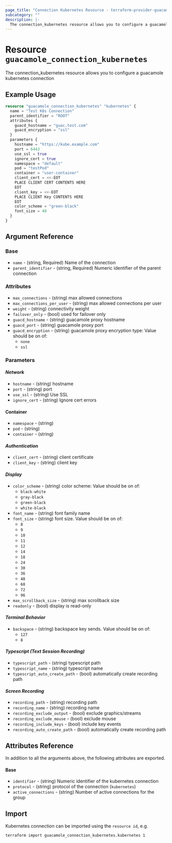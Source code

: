 ```yaml
---
page_title: "Connection Kubernetes Resource - terraform-provider-guacamole"
subcategory: ""
description: |-
  The connection_kubernetes resource allows you to configure a guacamole kubernetes connection
---
```


# Resource `guacamole_connection_kubernetes`

The connection_kubernetes resource allows you to configure a guacamole kubernetes connection

## Example Usage

```terraform
resource "guacamole_connection_kubernetes" "kubernetes" {
  name = "Test K8s Connection"
  parent_identifier = "ROOT"
  attributes {
    guacd_hostname = "guac.test.com"
    guacd_encryption = "ssl"
  }
  parameters {
    hostname = "https://kube.example.com"
    port = 6443
    use_ssl = true
    ignore_cert = true
    namespace = "default"
    pod = "testPod"
    container = "user-container"
    client_cert = <<-EOT
    PLACE CLIENT CERT CONTENTS HERE
    EOT
    client_key = <<-EOT
    PLACE CLIENT Key CONTENTS HERE
    EOT
    color_scheme = "green-black"
    font_size = 48
  }
}
```


## Argument Reference

### Base

- `name` -  (string, Required) Name of the connection
- `parent_identifier` -  (string, Required) Numeric identifier of the parent connection

### Attributes

- `max_connections` - (string) max allowed connections
- `max_connections_per_user` - (string) max allowed connections per user
- `weight` - (string) connectivity weight
- `failover_only` - (bool) used for failover only
- `guacd_hostname` - (string) guacamole proxy hostname
- `guacd_port` - (string) guacamole proxy port
- `guacd_encryption` - (string) guacamole proxy encryption type:  Value should be on of:
  - `none`
  - `ssl`

### Parameters

#### *Network*
- `hostname` - (string) hostname
- `port` - (string) port
- `use_ssl` - (string) Use SSL
- `ignore_cert` - (string) Ignore cert errors
#### Container
- `namespace` - (string)
- `pod` - (string)
- `container` - (string)
#### *Authentication*
- `client_cert` - (string) client certificate
- `client_key` - (string) client key
#### *Display*
- `color_scheme` - (string) color scheme: Value should be on of:
  - `black-white`
  - `gray-black`
  - `green-black`
  - `white-black`
- `font_name` - (string) font family name
- `font_size` - (string) font size. Value should be on of:
  - `8`
  - `9`
  - `10`
  - `11`
  - `12`
  - `14`
  - `18`
  - `24`
  - `30`
  - `36`
  - `48`
  - `60`
  - `72`
  - `96`
- `max_scrollback_size` - (string) max scrollback size
- `readonly` - (bool) display is read-only
#### *Terminal Behavior*
- `backspace` - (string) backspace key sends.  Value should be on of:
  - `127`
  - `8`
#### *Typescript (Text Session Recording)*
- `typescript_path` - (string) typescript path
- `typescript_name` - (string) typescript name
- `typescript_auto_create_path` - (bool) automatically create recording path
#### *Screen Recording*
- `recording_path` - (string) recording path
- `recording_name` - (string) recording name
- `recording_exclude_output` - (bool) exclude graphics/streams
- `recording_exclude_mouse` - (bool) exclude mouse
- `recording_include_keys` - (bool) include key events
- `recording_auto_create_path` - (bool) automatically create recording path

## Attributes Reference

In addition to all the arguments above, the following attributes are exported.

#### Base
- `identifier` -  (string) Numeric identifier of the kubernetes connection
- `protocol` -  (string) protocol of the connection (`kubernetes`)
- `active_connections` - (string) Number of active connections for the group

## Import

Kubernetes connection can be imported using the `resource id`, e.g.

```shell
terraform import guacamole_connection_kubernetes.kubernetes 1
```
